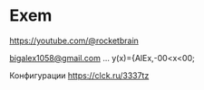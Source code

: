 # Exem

https://youtube.com/@rocketbrain

bigalex1058@gmail.com
...
y(x)={AlEx,-00<x<00;

Конфигурации
https://clck.ru/3337tz
